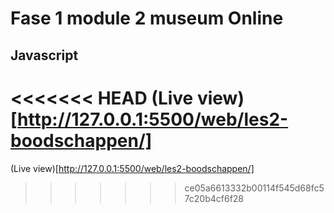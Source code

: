 # Fase 1 module 2 museum Online
## Javascript

<<<<<<< HEAD
(Live view)[http://127.0.0.1:5500/web/les2-boodschappen/]
=======
(Live view)[http://127.0.0.1:5500/web/les2-boodschappen/]
>>>>>>> ce05a6613332b00114f545d68fc57c20b4cf6f28
